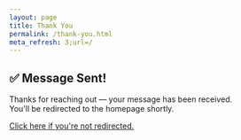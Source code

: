 ```yaml
---
layout: page
title: Thank You
permalink: /thank-you.html
meta_refresh: 3;url=/
---
```


## ✅ Message Sent!

Thanks for reaching out — your message has been received.  
You'll be redirected to the homepage shortly.

[Click here if you're not redirected.](./)

